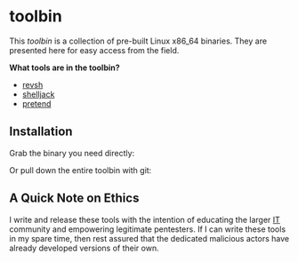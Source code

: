 # toolbin #

This _toolbin_ is a collection of pre-built Linux x86_64 binaries. They are presented here for easy access from the field.

**What tools are in the toolbin?**

* [revsh](https://github.com/emptymonkey/revsh)
* [shelljack](https://github.com/emptymonkey/shelljack)
* [pretend](https://github.com/emptymonkey/pretend)

## Installation ##

Grab the binary you need directly:


Or pull down the entire toolbin with git:


## A Quick Note on Ethics ##

I write and release these tools with the intention of educating the larger [IT](http://en.wikipedia.org/wiki/Information_technology) community and empowering legitimate pentesters. If I can write these tools in my spare time, then rest assured that the dedicated malicious actors have already developed versions of their own.

